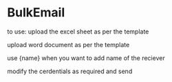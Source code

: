 # BulkEmail

to use:
upload the excel sheet as per the template

upload word document as per the template

use {name} when you want to add name of the reciever

modify the cerdentials as required and send
